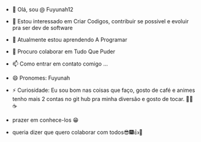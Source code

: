 - 👋 Olá, sou @ Fuyunah12
- 👀 Estou interessado em Criar Codigos, contribuir se possivel e evoluir pra ser dev de software
- 🌱 Atualmente estou aprendendo A Programar
- 💞️ Procuro colaborar em Tudo Que Puder
- 📫 Como entrar em contato comigo ...
- 😄 Pronomes: Fuyunah
- ⚡ Curiosidade: Eu sou bom nas coisas que faço, gosto de café e animes tenho mais 2 contas no git hub pra minha diversão e gosto de tocar. 🍙🍦☕

- prazer em conhece-los 😁
- queria dizer que quero colaborar com todos😎🎆👍🎉
  

<!---
Fuyunah12/Fuyunah12 is a ✨ special ✨ repository because its `README.md` (this file) appears on your GitHub profile.
You can click the Preview link to take a look at your changes.
--->
